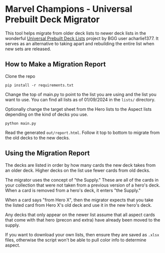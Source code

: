 # Marvel Champions - Universal Prebuilt Deck Migrator

This tool helps migrate from older deck lists to newer deck lists in the wonderful [Universal Prebuilt Deck Lists](https://boardgamegeek.com/geeklist/278797/marvel-champions-universal-prebuilt-decks) project by BGG user acharlie1377. It serves as an alternative to taking apart and rebuilding the entire list when new sets are released.

## How to Make a Migration Report

Clone the repo

`pip install -r requirements.txt`

Change the top of main.py to point to the list you are using and the list you want to use. You can find all lists as of 01/09/2024 in the `lists/` directory.

Optionally change the target sheet from the Hero lists to the Aspect lists depending on the kind of decks you use.

`python main.py`

Read the generated `out/report.html`. Follow it top to bottom to migrate from the old decks to the new decks.

## Using the Migration Report

The decks are listed in order by how many cards the new deck takes from an older deck. Higher decks on the list use fewer cards from old decks.

The migrator uses the concept of "the Supply." These are all of the cards in your collection that were not taken from a previous version of a hero's deck. When a card is removed from a hero's deck, it enters "the Supply."

When a card says "from Hero X", then the migrator expects that you take the listed card from Hero X's old deck and use it in the new hero's deck.

Any decks that only appear on the newer list assume that all aspect cards that come with that hero (precon and extra) have already been moved to the supply.

If you want to download your own lists, then ensure they are saved as `.xlsx` files, otherwise the script won't be able to pull color info to determine aspect.